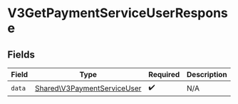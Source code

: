 # V3GetPaymentServiceUserResponse


## Fields

| Field                                                                      | Type                                                                       | Required                                                                   | Description                                                                |
| -------------------------------------------------------------------------- | -------------------------------------------------------------------------- | -------------------------------------------------------------------------- | -------------------------------------------------------------------------- |
| `data`                                                                     | [Shared\V3PaymentServiceUser](../../Models/Shared/V3PaymentServiceUser.md) | :heavy_check_mark:                                                         | N/A                                                                        |